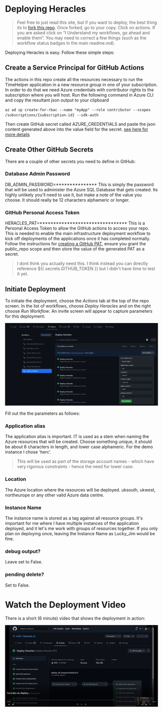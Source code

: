 # Deploying Heracles

> Feel free to just read this site, but if you want to deploy, the best thing its to [fork this repo](https://docs.github.com/en/free-pro-team@latest/github/getting-started-with-github/fork-a-repo). Once forked, go to your copy.  Click on actions.  If you are asked click on “I Understand my workflows, go ahead and enable them”. You may need to correct a few things (such as the workflow status badges in the main readme.md). 

Deploying Heracles is easy.  Follow these simple steps:

## Create a Service Principal for GitHub Actions
The actions in this repo create all the resources necessary to run the TimeHelper application in a new resource group in one of your subscription.  In order to do that we need Azure credentials with contributor rights to the subscription where you will host. Run the following command in Azure CLI and copy the resultant json output to your clipboard

`az ad sp create-for-rbac --name "myApp" --role contributor --scopes /subscriptions/{subscription-id} --sdk-auth`

Then create GitHub secret called AZURE_CREDENTIALS and paste the json content generated above into the value field for the secret. [see here for more details](https://github.com/Azure/login#configure-deployment-credentials)

## Create Other GitHub Secrets

There are a couple of other secrets you need to define in GitHub:

### Database Admin Password

DB_ADMIN_PASSWORD=***************
This is simply the password that will be used to administer the Azure SQL Database that gets created.  Its highly unlikely you'll need to use it, but make a note of the value you choose.  It should really be 12 characters alphameric or longer.

### GitHub Personal Access Token
HERACLES_PAT=********************************
This is a Personal Access Token to allow the GitHub actions to access your repo.  This is needed to enable the main infrastructure deployment workflow to kick off deployments of the applications once it has completed normally.  Follow the instructions for [creating a GitHub PAT](https://docs.github.com/en/free-pro-team@latest/github/authenticating-to-github/creating-a-personal-access-token#:~:text=Creating%20a%20token.%201%20Verify%20your%20email%20address%2C,able%20to%20see%20the%20token%20again.%20More%20items), ensure you grant the public_repo scope and then store the value of the generated PAT as a secret.

> I dont think you actually need this.  I think instead you can directly reference ${{ secrets.GITHUB_TOKEN }} but I didn't have time to test it yet.

## Initiate Deployment

To initiate the deployment, choose the *Actions* tab at the top of the repo screen.  In the list of workflows, choose *Deploy Heracles* and on the right choose *Run Workflow*.  An invite screen will appear to capture parameters for this deployment:

<p align="center">
  <img src="../images/inititate-deployment.jpg" />
</p>

Fill out the the parameters as follows:

### Application alias
The application alias is important. IT is used as a stem when naming the Azure resources that will be created. Choose something unique, it should be about 6 characters in length, and lower case alphameric.  For the demo instance I chose 'herc'. 
> This will be used as part of the storage account names - which have very rigorous constraints - hence the need for lower case.  

### Location
The Azure location where the resources will be deployed.  uksouth, ukwest, northeurope or any other valid Azure data centre.

### Instance Name
The instance name is stored as a tag against all resource groups.  It's important for me where I have multiple instances of the application deployed, and it let's me work with groups of resources together.  If you only plan on deploying once, leaving the Instance Name as Lucky_Jim would be fine.

### debug output?
Leave set to False.

### pending delete?
Set to False.

# Watch the Deployment Video

There is a short (6 minute) video that shows the deployment in action:

[![link to deployment video](../images/xdeployment-video-screenshot.jpg)](https://hercheracles29790.blob.core.windows.net/media/heracles-ai-deploy.mp4)
